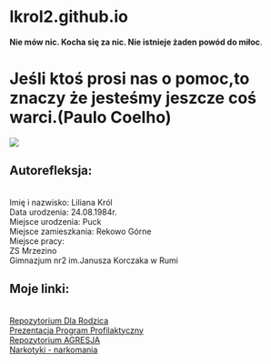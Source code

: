 lkrol2.github.io
================
__Nie mów nic. Kocha się za nic. Nie is­tnieje żaden powód do miłoc__. 

# Jeśli ktoś prosi nas o pomoc,to znaczy że jesteśmy jeszcze coś warci.(Paulo Coelho)
![](https://imagizer.imageshack.us/v2/280x373q90/835/tacg.jpg)
## Autorefleksja:
<br>Imię i nazwisko: Liliana Król
<br>Data urodzenia: 24.08.1984r.
<br>Miejsce urodzenia: Puck
<br>Miejsce zamieszkania: Rekowo Górne
<br>Miejsce pracy:
<br>ZS Mrzezino 
<br>Gimnazjum nr2 im.Janusza Korczaka w Rumi
## Moje linki:
<br>[Repozytorium Dla Rodzica](http://lkrol2.github.io/PEDAGOGIZACJA-DLA-RODZICA)
<br>[Prezentacja Program Profilaktyczny](http://slides.com/lkrol2/parasol)
<br>[Repozytorium AGRESJA](http://lkrol2.github.io/Agresja-notatka)
<br>[Narkotyki - narkomania](http://lkrol2.github.io/Narkomania)
